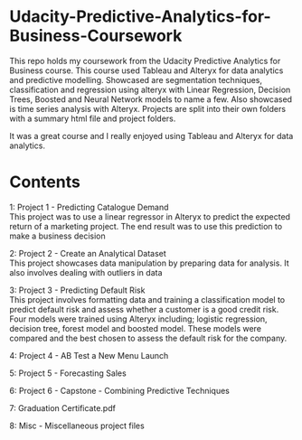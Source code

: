 # Udacity-Predictive-Analytics-for-Business-Coursework
This repo holds my coursework from the Udacity Predictive Analytics for Business course. This course used Tableau and Alteryx for data analytics and predictive modelling.
Showcased are segmentation techniques, classification and regression using alteryx with Linear Regression, Decision Trees, Boosted and Neural Network models to name a few. Also showcased is time series analysis with Alteryx.
Projects are split into their own folders with a summary html file and project folders.

It was a great course and I really enjoyed using Tableau and Alteryx for data analytics.

# Contents


1: Project 1 - Predicting Catalogue Demand  
This project was to use a linear regressor in Alteryx to predict the expected return of a marketing project. The end result was to use this prediction to make a business decision  

2: Project 2 - Create an Analytical Dataset  
This project showcases data manipulation by preparing data for analysis. It also involves dealing with outliers in data  

3: Project 3 - Predicting Default Risk  
This project involves formatting data and training a classification model to predict default risk and assess whether a customer is a good credit risk. Four models were trained using Alteryx including; logistic regression, decision tree, forest model and boosted model. These models were compared and the best chosen to assess the default risk for the company.  

4: Project 4 - AB Test a New Menu Launch  
  

5: Project 5 - Forecasting Sales  
  

6: Project 6 - Capstone - Combining Predictive Techniques  
  

7: Graduation Certificate.pdf  
  

8: Misc	- Miscellaneous project files
  
